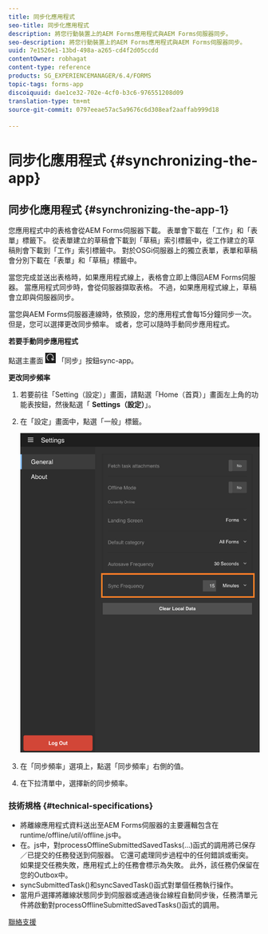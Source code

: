 ```yaml
---
title: 同步化應用程式
seo-title: 同步化應用程式
description: 將您行動裝置上的AEM Forms應用程式與AEM Forms伺服器同步。
seo-description: 將您行動裝置上的AEM Forms應用程式與AEM Forms伺服器同步。
uuid: 7e1526e1-13bd-498a-a265-cd4f2d05ccdd
contentOwner: robhagat
content-type: reference
products: SG_EXPERIENCEMANAGER/6.4/FORMS
topic-tags: forms-app
discoiquuid: dae1ce32-702e-4cf0-b3c6-976551208d09
translation-type: tm+mt
source-git-commit: 0797eeae57ac5a9676c6d308eaf2aaffab999d18

---
```



# 同步化應用程式 {#synchronizing-the-app}

## 同步化應用程式 {#synchronizing-the-app-1}

您應用程式中的表格會從AEM Forms伺服器下載。 表單會下載在「工作」和「表單」標籤下。 從表單建立的草稿會下載到「草稿」索引標籤中，從工作建立的草稿則會下載到「工作」索引標籤中。 對於OSGi伺服器上的獨立表單，表單和草稿會分別下載在「表單」和「草稿」標籤中。

當您完成並送出表格時，如果應用程式線上，表格會立即上傳回AEM Forms伺服器。 當應用程式同步時，會從伺服器擷取表格。 不過，如果應用程式線上，草稿會立即與伺服器同步。

當您與AEM Forms伺服器連線時，依預設，您的應用程式會每15分鐘同步一次。 但是，您可以選擇更改同步頻率。 或者，您可以隨時手動同步應用程式。

**若要手動同步應用程式**

點選主畫面 ![右下角的](assets/sync-app.png) 「同步」按鈕sync-app。

**更改同步頻率**

1. 若要前往「Setting（設定）」畫面，請點選「Home（首頁）」畫面左上角的功能表按鈕，然後點選「 **Settings（設定）**」。
1. 在「設定」畫面中，點選「一般」標籤。

   ![「常規設定」窗口中的同步頻率設定](assets/gen-settings-1.png)

1. 在「同步頻率」選項上，點選「同步頻率」右側的值。
1. 在下拉清單中，選擇新的同步頻率。

### 技術規格 {#technical-specifications}

* 將離線應用程式資料送出至AEM Forms伺服器的主要邏輯包含在runtime/offline/util/offline.js中。
* 在。js中，對processOfflineSubmittedSavedTasks(...)函式的調用將已保存／已提交的任務發送到伺服器。 它還可處理同步過程中的任何錯誤或衝突。 如果提交任務失敗，應用程式上的任務會標示為失敗。 此外，該任務仍保留在您的Outbox中。
* syncSubmittedTask()和syncSavedTask()函式對單個任務執行操作。
* 當用戶選擇將離線狀態同步到伺服器或通過後台線程自動同步後，任務清單元件將啟動對processOfflineSubmittedSavedTasks()函式的調用。

[聯絡支援](https://www.adobe.com/account/sign-in.supportportal.html)

